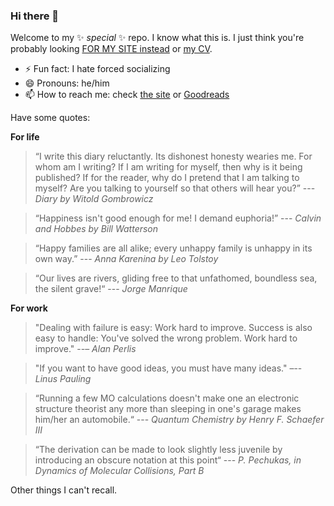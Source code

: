 ### Hi there 👋

Welcome to my ✨ _special_ ✨ repo.
I know what this is. I just think you're probably looking [FOR MY SITE instead](https://rgoswami.me) or [my CV](https://github.com/HaoZeke/CV/blob/master/RG_Latest-cv.pdf).

- ⚡ Fun fact: I hate forced socializing
- 😄 Pronouns: he/him
- 📫 How to reach me: check [the site](https://rgoswami.me) or [Goodreads](https://www.goodreads.com/user/show/33462912-rohit-goswami)

Have some quotes:

**For life**

> “I write this diary reluctantly. Its dishonest honesty wearies me. For whom am I writing? If I am writing for myself, then why is it being published? If for the reader, why do I pretend that I am talking to myself? Are you talking to yourself so that others will hear you?” --- _Diary by Witold Gombrowicz_

> “Happiness isn't good enough for me! I demand euphoria!” --- _Calvin and Hobbes by Bill Watterson_

> “Happy families are all alike; every
>unhappy family is unhappy in its own
>way.” --- _Anna Karenina by Leo Tolstoy_

> “Our lives are rivers, gliding free to
> that unfathomed, boundless sea, the
> silent grave!“ --- _Jorge Manrique_

**For work**

>	"Dealing with failure is easy: Work hard to improve.
> Success is also easy to handle: You've solved the wrong problem.
> Work hard to improve." --– _Alan Perlis_

> "If you want to have good ideas,
>  you must have many ideas." –-- _Linus Pauling_

> “Running a few MO calculations doesn't make
> one an electronic structure theorist any more
> than sleeping in one's garage makes him/her an
> automobile.“ --- _Quantum Chemistry by Henry F. Schaefer III_

> “The derivation can be made to look slightly
> less juvenile by introducing an obscure
> notation at this point“ --- _P. Pechukas, in Dynamics of
Molecular Collisions, Part B_

Other things I can't recall.

<!--
**HaoZeke/HaoZeke** is a ✨ _special_ ✨ repository because its `README.md` (this file) appears on your GitHub profile.

Here are some ideas to get you started:

- 🔭 I’m currently working on ...
- 🌱 I’m currently learning ...
- 👯 I’m looking to collaborate on ...
- 🤔 I’m looking for help with ...
- 💬 Ask me about ...
- 📫 How to reach me: ...
- 😄 Pronouns: ...
- ⚡ Fun fact: ...
-->
